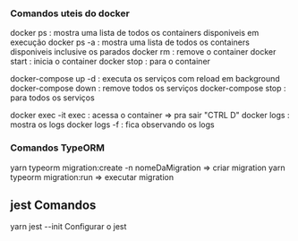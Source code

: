 ### Comandos uteis do docker
docker ps : mostra uma lista de todos os containers disponiveis em execução
docker ps -a : mostra uma lista de todos os containers disponiveis inclusive os parados
docker rm <id do container> : remove o container
docker start <id do container> : inicia o container
docker stop <id do container> : para o container

docker-compose up -d : executa os serviços com reload em background
docker-compose down : remove todos os serviços
docker-compose stop : para todos os serviços

docker exec -it exec <nome do container> : acessa o container => pra sair "CTRL D"
docker logs <nome do container> : mostra os logs
docker logs <nome do container> -f : fica observando os logs


### Comandos TypeORM 
yarn typeorm migration:create -n nomeDaMigration            => criar migration
yarn typeorm migration:run                                  => executar migration


## jest Comandos
yarn jest --init  Configurar o jest